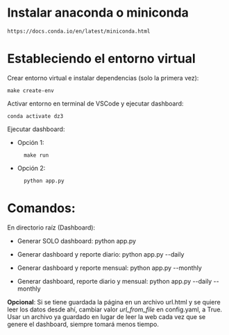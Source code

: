 # Instalar anaconda o miniconda

    https://docs.conda.io/en/latest/miniconda.html

# Estableciendo el entorno virtual

Crear entorno virtual e instalar dependencias (solo la primera vez):

    make create-env

Activar entorno en terminal de VSCode y ejecutar dashboard:

    conda activate dz3

Ejecutar dashboard:
    
- Opción 1:
        
        make run

- Opción 2:

        python app.py

    
# Comandos:

En directorio raíz (Dashboard):

- Generar SOLO dashboard: 
    python app.py

- Generar dashboard y reporte diario: 
    python app.py --daily

- Generar dashboard y reporte mensual: 
    python app.py --monthly

- Generar dashboard, reporte diario y mensual: 
    python app.py --daily --monthly

**Opcional**: Si se tiene guardada la página en un archivo url.html y se quiere leer los datos desde ahí, cambiar valor *url_from_file* en config.yaml, a True.
Usar un archivo ya guardado en lugar de leer la web cada vez que se genere el dashboard, siempre tomará menos tiempo.


